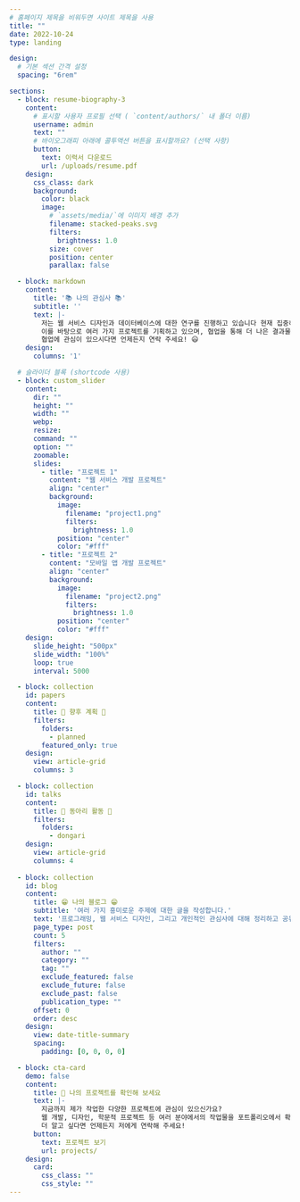 ```yaml
---
# 홈페이지 제목을 비워두면 사이트 제목을 사용
title: ""
date: 2022-10-24
type: landing

design:
  # 기본 섹션 간격 설정
  spacing: "6rem"

sections:
  - block: resume-biography-3
    content:
      # 표시할 사용자 프로필 선택 ( `content/authors/` 내 폴더 이름)
      username: admin
      text: ""
      # 바이오그래피 아래에 콜투액션 버튼을 표시할까요? (선택 사항)
      button:
        text: 이력서 다운로드
        url: /uploads/resume.pdf
    design:
      css_class: dark
      background:
        color: black
        image:
          # `assets/media/`에 이미지 배경 추가
          filename: stacked-peaks.svg
          filters:
            brightness: 1.0
          size: cover
          position: center
          parallax: false

  - block: markdown
    content:
      title: '📚 나의 관심사 📚'
      subtitle: ''
      text: |-
        저는 웹 서비스 디자인과 데이터베이스에 대한 연구를 진행하고 있습니다 현재 집중하고 있습니다.  
        이를 바탕으로 여러 가지 프로젝트를 기획하고 있으며, 협업을 통해 더 나은 결과물을 만들어내고 싶습니다.  
        협업에 관심이 있으시다면 언제든지 연락 주세요! 😃
    design:
      columns: '1'

  # 슬라이더 블록 (shortcode 사용)
  - block: custom_slider
    content:
      dir: "" 
      height: "" 
      width: "" 
      webp: 
      resize:  
      command: "" 
      option: "" 
      zoomable: 
      slides:
        - title: "프로젝트 1"
          content: "웹 서비스 개발 프로젝트"
          align: "center"
          background:
            image:
              filename: "project1.png"
              filters:
                brightness: 1.0
            position: "center"
            color: "#fff"
        - title: "프로젝트 2"
          content: "모바일 앱 개발 프로젝트"
          align: "center"
          background:
            image:
              filename: "project2.png"
              filters:
                brightness: 1.0
            position: "center"
            color: "#fff"
    design:
      slide_height: "500px"
      slide_width: "100%"
      loop: true
      interval: 5000

  - block: collection
    id: papers
    content:
      title: 📅 향후 계획 📅
      filters:
        folders:
          - planned
        featured_only: true
    design:
      view: article-grid
      columns: 3

  - block: collection
    id: talks
    content:
      title: 💫 동아리 활동 💫
      filters:
        folders:
          - dongari
    design:
      view: article-grid
      columns: 4
     
  - block: collection
    id: blog
    content:
      title: 😁 나의 블로그 😁
      subtitle: '여러 가지 흥미로운 주제에 대한 글을 작성합니다.'
      text: '프로그래밍, 웹 서비스 디자인, 그리고 개인적인 관심사에 대해 정리하고 공유하는 공간입니다.'
      page_type: post
      count: 5
      filters:
        author: ""
        category: ""
        tag: ""
        exclude_featured: false
        exclude_future: false
        exclude_past: false
        publication_type: ""
      offset: 0
      order: desc
    design:
      view: date-title-summary
      spacing:
        padding: [0, 0, 0, 0]

  - block: cta-card
    demo: false
    content:
      title: 🚀 나의 프로젝트를 확인해 보세요
      text: |-
        지금까지 제가 작업한 다양한 프로젝트에 관심이 있으신가요?  
        웹 개발, 디자인, 학문적 프로젝트 등 여러 분야에서의 작업물을 포트폴리오에서 확인하실 수 있습니다.  
        더 알고 싶다면 언제든지 저에게 연락해 주세요!
      button:
        text: 프로젝트 보기
        url: projects/
    design:
      card:
        css_class: ""
        css_style: ""
---
```

